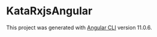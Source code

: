 # KataRxjsAngular

This project was generated with [Angular CLI](https://github.com/angular/angular-cli) version 11.0.6.

